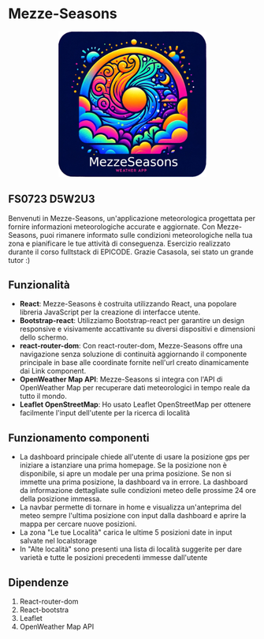 # Mezze-Seasons

<p align="center">
  <img src="./public/share.png" alt="Immagine Header" width="300px" height="auto"/>
</p>

## FS0723 D5W2U3

Benvenuti in Mezze-Seasons, un'applicazione meteorologica progettata per fornire informazioni meteorologiche accurate e aggiornate. Con Mezze-Seasons, puoi rimanere informato sulle condizioni meteorologiche nella tua zona e pianificare le tue attività di conseguenza. Esercizio realizzato durante il corso fulltstack di EPICODE. Grazie Casasola, sei stato un grande tutor :)

## Funzionalità

- **React**: Mezze-Seasons è costruita utilizzando React, una popolare libreria JavaScript per la creazione di interfacce utente.
- **Bootstrap-react**: Utilizziamo Bootstrap-react per garantire un design responsive e visivamente accattivante su diversi dispositivi e dimensioni dello schermo.
- **react-router-dom**: Con react-router-dom, Mezze-Seasons offre una navigazione senza soluzione di continuità aggiornando il componente principale in base alle coordinate fornite nell'url creato dinamicamente dai Link component.
- **OpenWeather Map API**: Mezze-Seasons si integra con l'API di OpenWeather Map per recuperare dati meteorologici in tempo reale da tutto il mondo.
- **Leaflet OpenStreetMap**: Ho usato Leaflet OpenStreetMap per ottenere facilmente l'input dell'utente per la ricerca di località

## Funzionamento componenti

- La dashboard principale chiede all'utente di usare la posizione gps per iniziare a istanziare una prima homepage. Se la posizione non è disponibile, si apre un modale per una prima posizione. Se non si immette una prima posizione, la dashboard va in errore. La dashboard da informazione dettagliate sulle condizioni meteo delle prossime 24 ore della posizione immessa.
- La navbar permette di tornare in home e visualizza un'anteprima del meteo sempre l'ultima posizione con input dalla dashboard e aprire la mappa per cercare nuove posizioni.
- La zona "Le tue Località" carica le ultime 5 posizioni date in input salvate nel localstorage
- In "Alte località" sono presenti una lista di località suggerite per dare varietà e tutte le posizioni precedenti immesse dall'utente

## Dipendenze

1. React-router-dom
2. React-bootstra
3. Leaflet
4. OpenWeather Map API

